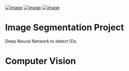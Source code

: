 [//]: # (Badges do projeto - 🡣)

[![image](https://img.shields.io/badge/Python-3.10.4-green)]()
[![image](https://img.shields.io/badge/Kaggle-Não-blue)]()
[![image](https://img.shields.io/badge/tags-MASK%20|%20SEGMENTATION%20|%20RECOGNITOIN%20|%20DATASET%20|%20LABEL%20|%20PREDICT%20|%20MODEL-red)]()

[//]: # (🡡 - Badges do projeto)

[//]: # (🡣 - Titulo e descrição do projeto)

# Image Segmentation Project
Deep Neural Network to detect IDs.

[//]: # (-- Parágrafos falando mais especificadamente sobre o projeto 🡣)

# Computer Vision

[//]: # (🡡 Parágrafos falando mais especificadamente sobre o projeto --)
